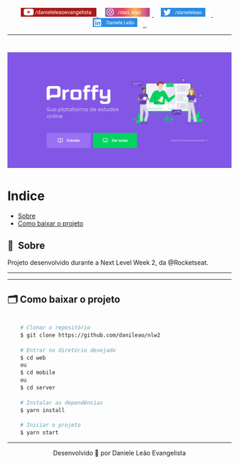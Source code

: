 <p align="center">  
<a href="https://www.youtube.com/danieleleaoevangelista">
<img src="public/yout.png">
</a> &nbsp; &nbsp;

<a href="https://www.instagram.com/dani_leao/">
<img src="public/_instagram.png">
</a> &nbsp; &nbsp;

<a href="https://twitter.com/danieleleao">
<img src="public/_twitter.png">
</a> &nbsp; &nbsp;

<a href="https://www.linkedin.com/in/daniele-leão-evangelista-5540ab25/">
<img src="public/_linkedin.png"> &nbsp;
</a>
</p>

<hr/>

<h1>
    <img src="public/apresentacao.png">
</h1>

# Indice

- [Sobre](#-sobre)
- [Como baixar o projeto](#-como-baixar-o-projeto)

## 🔖&nbsp; Sobre

Projeto desenvolvido durante a Next Level Week 2, da @Rocketseat.

---

---

## 🗂 Como baixar o projeto

```bash

    # Clonar o repositório
    $ git clone https://github.com/danileao/nlw2

    # Entrar no diretório desejado
    $ cd web
    ou
    $ cd mobile
    ou
    $ cd server

    # Instalar as dependências
    $ yarn install

    # Iniciar o projeto
    $ yarn start
```

---

<p align="center">Desenvolvido 💜 por Daniele Leão Evangelista</p>
